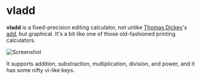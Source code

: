 # vladd

**vladd** is a fixed-precision editing calculator, not unlike [Thomas
Dickey](http://invisibile-island.net)'s [add](http://invisible-island.net/add/),
but graphical. It's a bit like one of those old-fashioned printing calculators.

![Screenshot](http://i.imgur.com/kRN5m.png)

It supports addition, substraction, multiplication, division, and power, and it
has some nifty vi-like keys.
